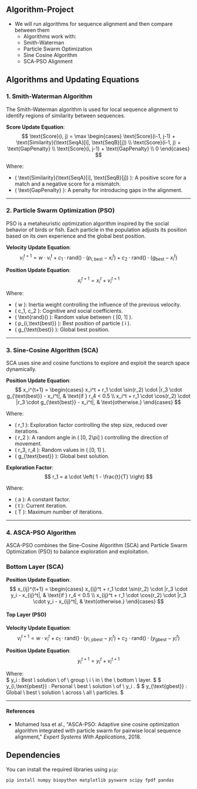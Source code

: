 ## Algorithm-Project
- We will run algorithms for sequence alignment and then compare between them 
  - Algorithms work with:
  - Smith-Waterman 
  - Particle Swarm Optimization
  - Sine Cosine Algorithm
  - SCA-PSO Alignment

## **Algorithms and Updating Equations**
### **1. Smith-Waterman Algorithm**

The Smith-Waterman algorithm is used for local sequence alignment to identify regions of similarity between sequences.

**Score Update Equation**:  
$$
\text{Score}(i, j) = \max \begin{cases} 
\text{Score}(i-1, j-1) + \text{Similarity}(\text{SeqA}[i], \text{SeqB}[j]) \\
\text{Score}(i-1, j) + \text{GapPenalty} \\
\text{Score}(i, j-1) + \text{GapPenalty} \\
0 
\end{cases}
$$

Where:  
- \( \text{Similarity}(\text{SeqA}[i], \text{SeqB}[j]) \): A positive score for a match and a negative score for a mismatch.  
- \( \text{GapPenalty} \): A penalty for introducing gaps in the alignment.

---

### **2. Particle Swarm Optimization (PSO)**

PSO is a metaheuristic optimization algorithm inspired by the social behavior of birds or fish. Each particle in the population adjusts its position based on its own experience and the global best position.

**Velocity Update Equation**:  
$$
v_i^{t+1} = w \cdot v_i^t + c_1 \cdot \text{rand}() \cdot (p_{i,\text{best}} - x_i^t) + c_2 \cdot \text{rand}() \cdot (g_{\text{best}} - x_i^t)
$$

**Position Update Equation**:  
$$
x_i^{t+1} = x_i^t + v_i^{t+1}
$$

Where:  
- \( w \): Inertia weight controlling the influence of the previous velocity.  
- \( c_1, c_2 \): Cognitive and social coefficients.  
- \( \text{rand}() \): Random value between \( [0, 1] \).  
- \( p_{i,\text{best}} \): Best position of particle \( i \).  
- \( g_{\text{best}} \): Global best position.

---

### **3. Sine-Cosine Algorithm (SCA)**

SCA uses sine and cosine functions to explore and exploit the search space dynamically.

**Position Update Equation**:  
$$
x_i^{t+1} =
\begin{cases}
x_i^t + r_1 \cdot \sin(r_2) \cdot |r_3 \cdot g_{\text{best}} - x_i^t|, & \text{if } r_4 < 0.5 \\
x_i^t + r_1 \cdot \cos(r_2) \cdot |r_3 \cdot g_{\text{best}} - x_i^t|, & \text{otherwise.}
\end{cases}
$$

Where:  
- \( r_1 \): Exploration factor controlling the step size, reduced over iterations.  
- \( r_2 \): A random angle in \( [0, 2\pi] \) controlling the direction of movement.  
- \( r_3, r_4 \): Random values in \( [0, 1] \).  
- \( g_{\text{best}} \): Global best solution.

**Exploration Factor**:  
$$
r_1 = a \cdot \left( 1 - \frac{t}{T} \right)
$$

Where:  
- \( a \): A constant factor.  
- \( t \): Current iteration.  
- \( T \): Maximum number of iterations.

---

### **4. ASCA-PSO Algorithm**

ASCA-PSO combines the Sine-Cosine Algorithm (SCA) and Particle Swarm Optimization (PSO) to balance exploration and exploitation.

### **Bottom Layer (SCA)**
**Position Update Equation**:  
$$
x_{ij}^{t+1} =
\begin{cases}
x_{ij}^t + r_1 \cdot \sin(r_2) \cdot |r_3 \cdot y_i - x_{ij}^t|, & \text{if } r_4 < 0.5 \\
x_{ij}^t + r_1 \cdot \cos(r_2) \cdot |r_3 \cdot y_i - x_{ij}^t|, & \text{otherwise.}
\end{cases}
$$

#### **Top Layer (PSO)**
**Velocity Update Equation**:  
$$
v_i^{t+1} = w \cdot v_i^t + c_1 \cdot \text{rand}() \cdot (y_{i,\text{pbest}} - y_i^t) + c_2 \cdot \text{rand}() \cdot (y_{\text{gbest}} - y_i^t)
$$

**Position Update Equation**:  
$$
y_i^{t+1} = y_i^t + v_i^{t+1}
$$

Where:  
$ y_i : Best \ solution \ of \ group \ i \ in \ the \ bottom \ layer. $
$ y_{i,\text{pbest}}  : Personal \ best \ solution \ of \ y_i . $
$ y_{\text{gbest}} : Global \ best \ solution \ across \ all \ particles. $

---

#### **References**

- Mohamed Issa et al., "ASCA-PSO: Adaptive sine cosine optimization algorithm integrated with particle swarm for pairwise local sequence alignment," *Expert Systems With Applications*, 2018.

## **Dependencies**
You can install the required libraries using `pip`:

```bash
pip install numpy biopython matplotlib pyswarm scipy fpdf pandas

